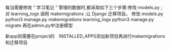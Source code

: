 
每当需要修改 “ 学习笔记 ” 管理的数据时,都采取如下三个步骤:修改 models.py ;对 learning_logs 调用 makemigrations ;让 Django 迁移项目。
修改 models.py 
python3 manage.py makemigrations learning_logs 
python3 manage.py migrate
再在admin.py中注册模型

新app则需要在project的　INSTALLED_APPS添加新项目再进行makemigrations和迁移项目
